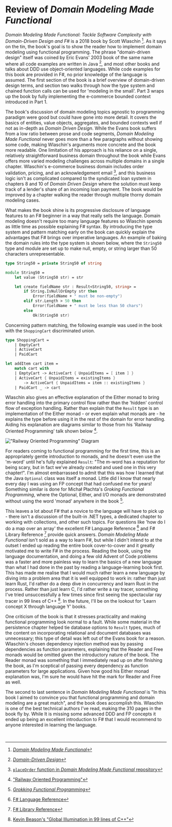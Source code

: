 
# Review of _Domain Modeling Made Functional_

_Domain Modeling Made Functional: Tackle Software Complexity with Domain-Driven Design and F\#_ is a 2018 book by Scott Wlaschin [^wlaschin]. As it says on the tin, the book's goal is to show the reader how to implement domain modeling using functional programming. The phrase "domain-driven design" itself was coined by Eric Evans' 2003 book of the same name where all code examples are written in Java [^evans], and most other books and talks about DDD use object-oriented languages. While code examples for this book are provided in F\#, no prior knowledge of the language is assumed. The first section of the book is a brief overview of domain-driven design terms, and section two walks through how the type system and chained function calls can be used for 'modeling in the small'. Part 3 wraps up the book by fully implementing the e-commerce bounded context introduced in Part 1.

The book's discussion of domain modeling topics agnostic to programming paradigm were good but could have gone into more detail. It covers the basics of entities, value objects, aggregates, and bounded contexts well if not as in-depth as _Domain Driven Design_. While the Evans book suffers from a low ratio between prose and code segments, _Domain Modeling Made Functional_ never goes more than a few paragraphs without showing some code, making Wlaschin's arguments more concrete and the book more readable. One limitation of his approach is his reliance on a single, relatively straightforward business domain throughout the book while Evans offers more varied modeling challenges across multiple domains in a single chapter. Wlaschin's e-commerce business domain includes order validation, pricing, and an acknowledgement email [^dmmfrepo], and this business logic isn't as complicated compared to the syndicated loan system in chapters 8 and 10 of _Domain Driven Design_ where the solution must keep track of a lender's share of an incoming loan payment. The book would be improved by a chapter walking the reader through multiple thorny domain modeling cases.

What makes the book shine is its progressive disclosure of language features to an F\# beginner in a way that really sells the language. Domain modeling doesn't require too many language features so Wlaschin spends as little time as possible explaining F\# syntax. By introducing the type system and pattern matching early on the book can quickly explain the advantages that F\# brings over imperative languages. An example of baking the domain rules into the type system is shown below, where the `String50` type and module are set up to make null, empty, or string larger than 50 characters unrepresentable.


```fsharp
type String50 = private String50 of string

module String50 =
    let value (String50 str) = str

    let create fieldName str : Result<String50, string> =
        if String.IsNullOrEmpty str then
            Error(fieldName + " must be non-empty")
        elif str.Length > 50 then
            Error(fieldName + " must be less than 50 chars")
        else
            Ok(String50 str)
```

Concerning pattern matching, the following example was used in the book with the `ShoppingCart` discriminated union.

```fsharp
type ShoppingCart =
    | EmptyCart
    | ActiveCart
    | PaidCart

let addItem cart item =
    match cart with
    | EmptyCart -> ActiveCart { UnpaidItems = [ item ] }
    | ActiveCart { UnpaidItems = existingItems }
        -> ActiveCart { UnpaidItems = item :: existingItems }
    | PaidCart _ -> cart
```


Wlaschin also gives an effective explanation of the Either monad to bring error handling into the primary control flow rather than the 'hidden' control flow of exception handling. Rather than explain that the `Result` type is an implementation of the Either monad - or even explain what monads are - he explains the type before using it in the rest of the domain for error handling. Aiding his explanation are diagrams similar to those from his 'Railway Oriented Programming' talk shown below [^slides].

!["Railway Oriented Programming" Diagram](https://iainschmitt.com/images/RailwayOrientedProgrammingDiagram.png)

For readers coming to functional programming for the first time, this is an appropriately gentle introduction to monads, and he doesn't even use the 'm-word' until he's fully explained `Result`: "The m-word has a reputation for being scary, but in fact we’ve already created and used one in this very chapter!". I'm almost embarrassed to admit that this was how I learned that the Java `Optional` class was itself a monad. Little did I know that nearly every day I was using an FP concept that had confused me for years! Something similar is done for Michał Płachta's _Groking Functional Programming_, where the Optional, Either, and I/O monads are demonstrated without using the word 'monad' anywhere in the book [^plachta].

This leaves a lot about F\# that a novice to the language will have to pick up - there isn't a discussion of the built-in .NET types, a dedicated chapter to working with collections, and other such topics. For questions like 'how do I do a map over an array' the excellent F\# Language Reference [^fsharplangref] and F\# Library Reference [^fsharplibref] provide quick answers.  _Domain Modeling Made Functional_ isn't sold as a way to learn F\#, but while I didn't intend to at the outset I ended up reading the entire book cover-to-cover and it greatly motivated me to write F\# in the process. Reading the book, using the language documentation, and doing a few old Advent of Code problems was a faster and more painless way to learn the basics of a new language than what I had done in the past by reading a language-learning book first. This has made me realise that I would much rather learn a new language by diving into a problem area that it is well equipped to work in: rather than just learn Rust, I'd rather do a deep dive in concurrency and learn Rust in the process. Rather than just learn C, I'd rather write a ray tracer, something I've tried unsuccessfully a few times since first seeing the spectacular ray tracer in 99 lines of C++ [^beason]. In the future, I'll be on the lookout for 'Learn concept X through language Y' books.

One criticism of the book is that it stresses practicality and making functional programming look normal to a fault. While some material in the persistence chapter helped tie database options to `Result` types, much of the content on incorporating relational and document databases was unnecessary; this type of detail was left out of the Evans book for a reason. Wlaschin's chosen dependency injection method was by passing dependencies as function parameters, explaining that the Reader and Free monads would be omitted given the introductory nature of the book. The Reader monad was something that I immediately read up on after finishing the book, as I'm sceptical of passing every dependency as function parameters for large applications. Given how good his Either monad explanation was, I'm sure he would have hit the mark for Reader and Free as well.

The second to last sentence in _Domain Modeling Made Functional_ is "In this book I aimed to convince you that functional programming and domain modeling are a great match", and the book does accomplish this. Wlaschin is one of the best technical authors I've read, making the 310 pages in the book fly by. While It is missing some advanced DDD and FP concepts it ended up being an excellent introduction to F\# that I would recommend to anyone interested in learning the language.

<br>

[^jsparty]: [JS Party Episode #263](https://changelog.com/jsparty/263)

[^talkpython]: [Talk Python To Me Episode #420](https://talkpython.fm/episodes/show/420/database-consistency-isolation-for-python-devs)

[^boringtech]: [McKinley "Choose Boring Technology" Blog Post](https://mcfunley.com/choose-boring-technology)

[^su-muratori]: [Software Unscripted Episode #78](https://shows.acast.com/software-unscripted/episodes/664fde448c77cc0013b33390)

[^su-wlaschin]: [Software Unscripted Episode #48](https://shows.acast.com/software-unscripted/episodes/664fde448c77cc0013b333ae )

[^dotnetexplain]:  [What is .NET? What's C# and F\#? What's the .NET Ecosystem?](https://www.youtube.com/watch?v=bEfBfBQq7EE)

[^wikipedia]: [C# redirect Wikipedia](https://en.wikipedia.org/wiki/C)

[^msstyle]: [.NET Microsoft Style Guide Entry](https://learn.microsoft.com/en-us/style-guide/a-z-word-list-term-collections/n/net)

[^firebasedotnet]: [Repository for firebase-admin-dotnet](https://github.com/firebase/firebase-admin-dotnet)

[^firebasehaskell]: [Hackage firebase query](https://hackage.haskell.org/packages/search?terms=firebase)

[^couchdbdotnet]: [NuGet page for CouchDB.NET](https://www.nuget.org/packages/CouchDB.NET)

[^couchdbhaskell]: [Hackage page for CouchDB](https://hackage.haskell.org/package/CouchDB)

[^wlaschin]: [_Domain Modeling Made Functional_](https://pragprog.com/titles/swdddf/domain-modeling-made-functional/)

[^evans]: [_Domain-Driven Design_](https://learning.oreilly.com/library/view/domain-driven-design-tackling/0321125215/)

[^dmmfrepo]: [`placeOrder` function in  _Domain Modeling Made Functional_ repository](https://github.com/swlaschin/DomainModelingMadeFunctional)

[^fsharplangref]: [F\# Language Reference](https://learn.microsoft.com/en-us/dotnet/fsharp/language-reference/)

[^fsharplibref]: [F\# Library Reference](https://fsharp.github.io/fsharp-core-docs/)

[^francher]: [_The Book of F\#_](https://nostarch.com/fsharp)

[^abraham]: [_F\# in Action_](https://www.manning.com/books/f-sharp-in-action)

[^kleppman]: [_Designing Data-Intensive Applications_](https://dataintensive.net/)

[^petrov]: [_Database Internals_](https://www.databass.dev/book)

[^java]: [_Learning Java, 5th Edition_](https://learning.oreilly.com/library/view/learning-java-5th/9781492056263/)

[^plachta]: [_Grokking Functional Programming_](https://www.manning.com/books/grokking-functional-programming)

[^slides]: ["Railway Oriented Programming"](https://www.slideshare.net/slideshow/railway-oriented-programming/32242318#90)

[^beason]: [Kevin Beason's "Global Illumination in 99 lines of C++"](https://www.kevinbeason.com/smallpt/)
